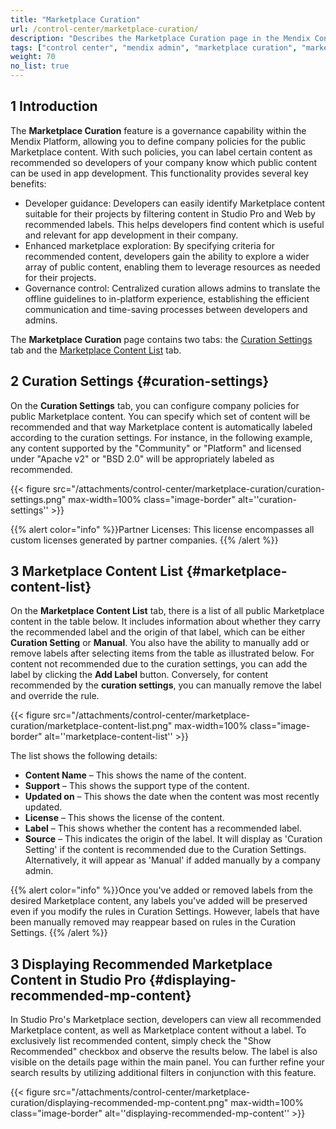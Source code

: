 ```yaml
---
title: "Marketplace Curation"
url: /control-center/marketplace-curation/
description: "Describes the Marketplace Curation page in the Mendix Control Center."
tags: ["control center", "mendix admin", "marketplace curation", "marketplace"]
weight: 70
no_list: true
---
```


## 1 Introduction

The **Marketplace Curation** feature is a governance capability within the Mendix Platform, allowing you to define company policies for the public Marketplace content. With such policies, you can label certain content as recommended so developers of your company know which public content can be used in app development. This functionality provides several key benefits:
* Developer guidance: Developers can easily identify Marketplace content suitable for their projects by filtering content in Studio Pro and Web by recommended labels. This helps developers find content which is useful and relevant for app development in their company.
* Enhanced marketplace exploration: By specifying criteria for recommended content, developers gain the ability to explore a wider array of public content, enabling them to leverage resources as needed for their projects.
* Governance control: Centralized curation allows admins to translate the offline guidelines to in-platform experience, establishing the efficient communication and time-saving processes between developers and admins.

The **Marketplace Curation** page contains two tabs: the [Curation Settings](#curation-settings) tab and the [Marketplace Content List](#marketplace-content-list) tab.

## 2 Curation Settings {#curation-settings}

On the **Curation Settings** tab, you can configure company policies for public Marketplace content. You can specify which set of content will be recommended and that way Marketplace content is automatically labeled according to the curation settings. For instance, in the following example, any content supported by the "Community" or "Platform" and licensed under "Apache v2" or "BSD 2.0" will be appropriately labeled as recommended.

{{< figure src="/attachments/control-center/marketplace-curation/curation-settings.png" max-width=100% class="image-border" alt=''curation-settings''  >}}

{{% alert color="info" %}}Partner Licenses: This license encompasses all custom licenses generated by partner companies. {{% /alert %}}

## 3 Marketplace Content List {#marketplace-content-list}

On the **Marketplace Content List** tab, there is a list of all public Marketplace content in the table below. It includes information about whether they carry the recommended label and the origin of that label, which can be either **Curation Setting** or **Manual**.
You also have the ability to manually add or remove labels after selecting items from the table as illustrated below. For content not recommended due to the curation settings, you can add the label by clicking the **Add Label** button. Conversely, for content recommended by the **curation settings**, you can manually remove the label and override the rule.

{{< figure src="/attachments/control-center/marketplace-curation/marketplace-content-list.png" max-width=100% class="image-border" alt=''marketplace-content-list''  >}}

The list shows the following details:

* **Content Name** – This shows the name of the content.
* **Support** – This shows the support type of the content.
* **Updated on** – This shows the date when the content was most recently updated.
* **License** – This shows the license of the content.
* **Label** – This shows whether the content has a recommended label. 
* **Source** – This indicates the origin of the label. It will display as 'Curation Setting' if the content is recommended due to the Curation Settings. Alternatively, it will appear as 'Manual' if added manually by a company admin.

{{% alert color="info" %}}Once you've added or removed labels from the desired Marketplace content, any labels you've added will be preserved even if you modify the rules in Curation Settings. However, labels that have been manually removed may reappear based on rules in the Curation Settings. {{% /alert %}}

## 3 Displaying Recommended Marketplace Content in Studio Pro {#displaying-recommended-mp-content}
In Studio Pro's Marketplace section, developers can view all recommended Marketplace content, as well as Marketplace content without a label. To exclusively list recommended content, simply check the "Show Recommended" checkbox and observe the results below. The label is also visible on the details page within the main panel. You can further refine your search results by utilizing additional filters in conjunction with this feature.

{{< figure src="/attachments/control-center/marketplace-curation/displaying-recommended-mp-content.png" max-width=100% class="image-border" alt=''displaying-recommended-mp-content''  >}}
